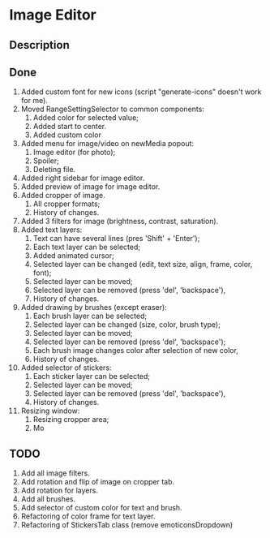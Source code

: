 # Image Editor

## Description


## Done
1. Added custom font for new icons (script "generate-icons" doesn't work for me).
2. Moved RangeSettingSelector to common components:
   1. Added color for selected value;
   2. Added start to center.
   3. Added custom color
3. Added menu for image/video on newMedia popout:
   1. Image editor (for photo);
   2. Spoiler;
   3. Deleting file.
4. Added right sidebar for image editor.
5. Added preview of image for image editor.
6. Added cropper of image.
   1. All cropper formats;
   2. History of changes.
7. Added 3 filters for image (brightness, contrast, saturation).
8. Added text layers:
   1. Text can have several lines (pres 'Shift' + 'Enter');
   2. Each text layer can be selected;
   3. Added animated cursor;
   4. Selected layer can be changed (edit, text size, align, frame, color, font);
   5. Selected layer can be moved;
   6. Selected layer can be removed (press 'del', 'backspace'),
   7. History of changes.
9. Added drawing by brushes (except eraser):
   1. Each brush layer can be selected;
   2. Selected layer can be changed (size, color, brush type);
   3. Selected layer can be moved;
   4. Selected layer can be removed (press 'del', 'backspace');
   5. Each brush image changes color after selection of new color,
   6. History of changes.
10. Added selector of stickers:
    1. Each sticker layer can be selected;
    2. Selected layer can be moved;
    3. Selected layer can be removed (press 'del', 'backspace'),
    4. History of changes.
11. Resizing window:
    1. Resizing cropper area;
    2. Mo

## TODO
1. Add all image filters.
2. Add rotation and flip of image on cropper tab. 
3. Add rotation for layers. 
4. Add all brushes. 
5. Add selector of custom color for text and brush. 
6. Refactoring of color frame for text layer. 
7. Refactoring of StickersTab class (remove emoticonsDropdown)

